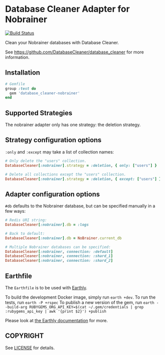# Database Cleaner Adapter for Nobrainer

[![Build Status](https://travis-ci.com/zedtux/database_cleaner-nobrainer.svg?branch=master)](https://travis-ci.com/zedtux/database_cleaner-nobrainer)

Clean your Nobrainer databases with Database Cleaner.

See https://github.com/DatabaseCleaner/database_cleaner for more information.

## Installation

```ruby
# Gemfile
group :test do
  gem 'database_cleaner-nobrainer'
end
```

## Supported Strategies

The nobrainer adapter only has one strategy: the deletion strategy.

## Strategy configuration options

`:only` and `:except` may take a list of collection names:

```ruby
# Only delete the "users" collection.
DatabaseCleaner[:nobrainer].strategy = :deletion, { only: ["users"] }

# Delete all collections except the "users" collection.
DatabaseCleaner[:nobrainer].strategy = :deletion, { except: ["users"] }
```

## Adapter configuration options

`#db` defaults to the Nobrainer database, but can be specified manually in a few ways:

```ruby
# Redis URI string:
DatabaseCleaner[:nobrainer].db = :logs

# Back to default:
DatabaseCleaner[:nobrainer].db = NoBrainer.current_db

# Multiple Nobrainer databases can be specified:
DatabaseCleaner[:nobrainer, connection: :default]
DatabaseCleaner[:nobrainer, connection: :shard_1]
DatabaseCleaner[:nobrainer, connection: :shard_2]
```

## Earthfile

The `Earthfile` is to be used with [Earthly](https://www.earthly.dev).

To build the development Docker image, simply run `earth +dev`.
To run the tests, run `earth -P +rspec`
To publish a new version of the gem, run `earth --build-arg RUBYGEMS_ORG_API_KEY=$(cat ~/.gem/credentials | grep :rubygems_api_key | awk '{print $2}') +publish`

Please look at [the Earthly documentation](https://docs.earthly.dev) for more.

## COPYRIGHT

See [LICENSE](LICENSE) for details.

